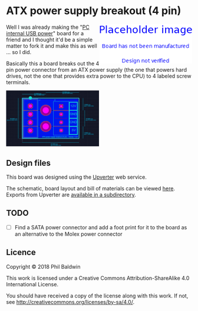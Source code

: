 # ATX power supply breakout (4 pin)

<img align="right" src="../_common/PlaceholderImage.png">

Well I was already making the "[PC internal USB power](../PC%20internal%20USB%20power)" board for a friend and I thought it'd be a simple matter to fork it and make this as well ... so I did.

Basically this a board breaks out the 4 pin power connector from an ATX power supply (the one that powers hard drives, not the one that provides extra power to the CPU) to 4 labeled screw terminals.

<img width="50%" src="./board-design.png">

## Design files

This board was designed using the [Upverter](https://upverter.com) web service.

The schematic, board layout and bill of materials can be viewed [here](https://upverter.com/Trebuchetindustries/455794e1972b6737/ATX-power-supply-breakout-4-pin/). Exports from Upverter are [available in a subdirectory](./Upverter%20exports).

## TODO

* [ ] Find a SATA power connector and add a foot print for it to the board as an alternative to the Molex power connector

## Licence

Copyright © 2018 Phil Baldwin

This work is licensed under a Creative Commons Attribution-ShareAlike 4.0 International License.

You should have received a copy of the license along with this work. If not, see <http://creativecommons.org/licenses/by-sa/4.0/>.
